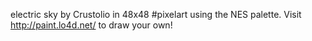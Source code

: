 electric sky by Crustolio in 48x48 #pixelart using the NES palette. Visit http://paint.lo4d.net/ to draw your own! 
